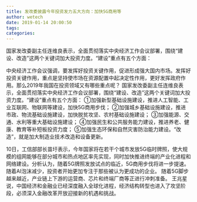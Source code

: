 ```yaml
---
title: 发改委披露今年投资发力五大方向：加快5G商用等
author: wetech
date: 2019-01-14 20:00:50
tags: 
categories: 
---
```

国家发改委副主任连维良表示，全面贯彻落实中央经济工作会议部署，围绕“建设、改造”这两个关键词加大投资力度。“建设”重点有五个方面：
<!-- more -->
中央经济工作会议强调，要发挥好投资关键作用，促进形成强大国内市场。发挥好投资关键作用，重点是坚持使市场在资源配置中起决定性作用，更好发挥政府作用。那么2019年我国在投资领域又有哪些重点呢？
国家发改委副主任连维良表示，全面贯彻落实中央经济工作会议部署，围绕“建设、改造”这两个关键词加大投资力度。“建设”重点有五个方面：
①加强新型基础设施建设，推进人工智能、工业互联网、物联网等建设，加快5G商用步伐；
②加强城乡基础设施建设，推进市政、物流基础设施建设，加快脱贫攻坚、农村基础设施建设；
③加强能源、交通、水利等重大基础设施建设；
④加强民生和公共服务能力建设，推进养老、健康、教育等补短板投资力度；
⑤加强生态环保和自然灾害防治能力建设。“改造”，就是加大制造业技术改造和设备更新。
 
 
10日，工信部部长苗圩表示，今年国家将在若干个城市发放5G临时牌照，使大规模的组网能够在部分城市和热点地区率先实现，同时加快推进终端的产业化进程和网络建设。分析认为，随着5G牌照发放试点的临近，5G商用步伐将进一步提速。
随着AI泡沫减少，投资者开始更加专注于那些被认为更成功的企业。
随着5G脚步越来越近，产业链上下游的运营商、芯片和终端厂商等正进行冲刺准备。
王兆星说，中国经济和金融业已经深度融入全球化进程，经济结构转型也进入了攻坚阶段，必须深入金融改革开放迎接新的机遇和挑战。
